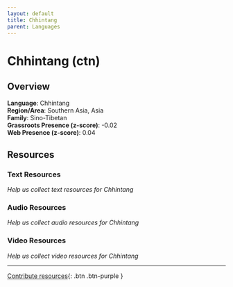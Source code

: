 ```yaml
---
layout: default
title: Chhintang
parent: Languages
---
```


# Chhintang (ctn)

## Overview

**Language**: Chhintang  
**Region/Area**: Southern Asia, Asia  
**Family**: Sino-Tibetan  
**Grassroots Presence (z-score)**: -0.02  
**Web Presence (z-score)**: 0.04  

## Resources

### Text Resources
*Help us collect text resources for Chhintang*

### Audio Resources
*Help us collect audio resources for Chhintang*

### Video Resources
*Help us collect video resources for Chhintang*

---

[Contribute resources](https://forms.office.com/e/1SfLJx3u1r){: .btn .btn-purple }
